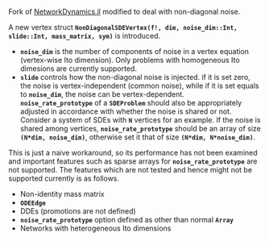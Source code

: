 Fork of [NetworkDynamics.jl](https://github.com/PIK-ICoNe/NetworkDynamics.jl) modified to deal with non-diagonal noise.

A new vertex struct **`NonDiagonalSDEVertex(f!, dim, noise_dim::Int, slide::Int, mass_matrix, sym)`** is introduced.  

- **`noise_dim`** is the number of components of noise in a vertex equation (vertex-wise Ito dimension). Only problems with homogeneous Ito dimesions are currently supported.  
- **`slide`** controls how the non-diagonal noise is injected. if it is set zero, the noise is vertex-independent (common noise), while if it is set equals to **`noise_dim`**, the noise can be vertex-dependent.  
    **`noise_rate_prototype`** of a **`SDEProblem`** should also be appropriately adjusted in accordance with whether the noise is shared or not. Consider a system of SDEs with **`N`** vertices for an example. If the noise is shared among vertices, **`noise_rate_prototype`** should be an array of size **`(N*dim, noise_dim)`**, otherwise set it that of size **`(N*dim, N*noise_dim)`**. 

This is just a naive workaround, so its performance has not been examined and important features such as sparse arrays for **`noise_rate_prototype`** are not supported. The features which are not tested and hence might not be supported currently is as follows. 

- Non-identity mass matrix
- **`ODEEdge`**
- DDEs (promotions are not defined)
- **`noise_rate_prototype`** option defined as other than normal **`Array`**  
- Networks with heterogeneous Ito dimensions

